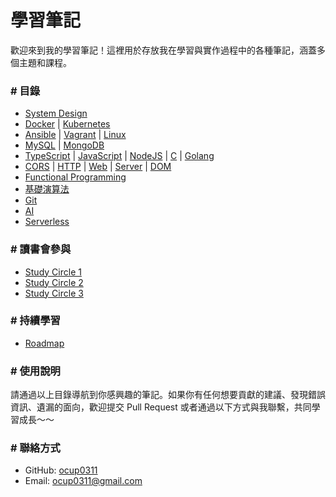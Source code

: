# 學習筆記

歡迎來到我的學習筆記！這裡用於存放我在學習與實作過程中的各種筆記，涵蓋多個主題和課程。

### # 目錄

- [System Design](./System/README.md)
- [Docker](./DevOps/Docker/note/note.md) | [Kubernetes](./DevOps/Kubernetes/note/note.md)
- [Ansible](./DevOps/Ansible/note/note.md) | [Vagrant](./DevOps/Vagrant/note/note.md) | [Linux](./OS/Linux/note/base.md)
- [MySQL](./DataBase/note/MySQL/note.md) | [MongoDB](./DataBase/note/MongoDB/note.md)
- [TypeScript](./Language/TypeScript/note/base.md) | [JavaScript](./Language/JavaScript/note/base.md) | [NodeJS](./Language/JavaScript/note/Node.md) | [C](./Language/C/note/base.md) | [Golang](./Language/Golang/note/base.md)
- [CORS](./Web/note/CORS.md) | [HTTP](./Web/note/HTTP.md) | [Web](./Web/note/Web.md) | [Server](./Web/note/Server.md) | [DOM](./FrontEnd/note/DOM.md)
- [Functional Programming](./Pattern/FP/note/base.md)
- [基礎演算法](https://github.com/ocup0311/Algorithm)
- [Git](./Tool/Git/note/note.md)
- [AI](./AI/Generative%20AI/note/note.md)
- [Serverless](./Cloud/Serverless/note/note.md)

### # 讀書會參與

- [Study Circle 1](./Study%20Circle/IT%20Book%20Club/README.md)
- [Study Circle 2](./Study%20Circle/宇杯多菜/OSTEP/README.md)
- [Study Circle 3](./Study%20Circle/Software%20Engineering%20Book%20Club/README.md)

### # 持續學習

- [Roadmap](https://roadmap.sh/)

### # 使用說明

請通過以上目錄導航到你感興趣的筆記。如果你有任何想要貢獻的建議、發現錯誤資訊、遺漏的面向，歡迎提交 Pull Request 或者通過以下方式與我聯繫，共同學習成長～～

### # 聯絡方式

- GitHub: [ocup0311](https://github.com/ocup0311)
- Email: [ocup0311@gmail.com](mailto:ocup0311@gmail.com)
